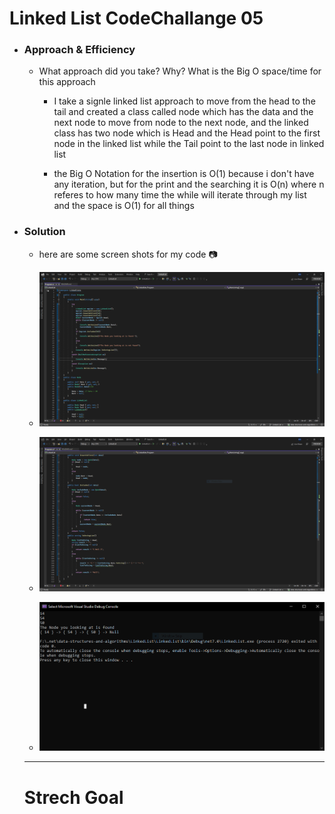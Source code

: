 # Linked List CodeChallange 05

- ### Approach & Efficiency

    - What approach did you take? Why? What is the Big O space/time for this approach

        - I take a signle linked list approach to move from the head to the tail and created a class called node which has the data and 
        the next node to move from node to the next node, and the linked class has two node which is Head and the Head point to the first node in the linked list
        while the Tail point to the last node in linked list

        - the Big O Notation for the insertion is O(1) because i don't have any iteration, but for the print and the searching it is O(n) where n
        referes to how many time the while will iterate through my list and the space is O(1) for all things

- ### Solution

    - here are some screen shots for my code :camera:

    - ![Code1](./1.PNG)
    - ![code2](./Capture.PNG) 
    - ![Visual Output](./Code.PNG)

    --- 

  # Strech Goal 